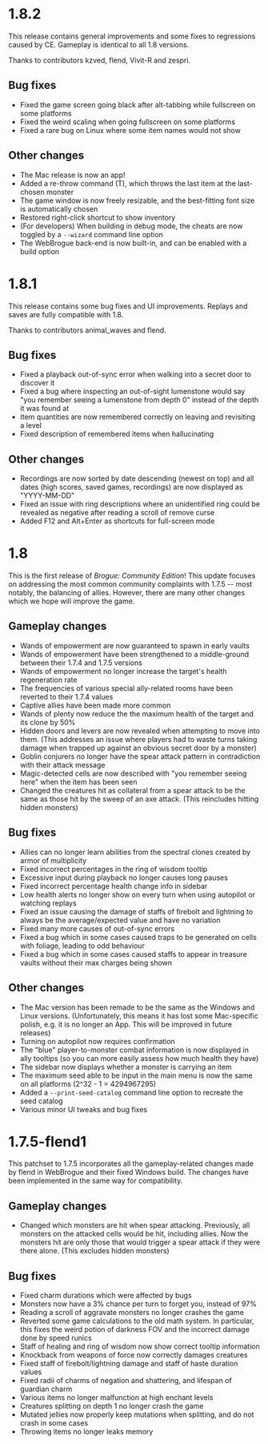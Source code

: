1.8.2
=====

This release contains general improvements and some fixes to regressions caused
by CE. Gameplay is identical to all 1.8 versions.

Thanks to contributors kzved, flend, Vivit-R and zespri.


Bug fixes
---------
-
  Fixed the game screen going black after alt-tabbing while fullscreen on some
  platforms
-
  Fixed the weird scaling when going fullscreen on some platforms
-
  Fixed a rare bug on Linux where some item names would not show

Other changes
-------------
-
  The Mac release is now an app!
-
  Added a re-throw command (T), which throws the last item at the last-chosen
  monster
-
  The game window is now freely resizable, and the best-fitting font size is
  automatically chosen
-
  Restored right-click shortcut to show inventory
-
  (For developers) When building in debug mode, the cheats are now toggled by a
  `--wizard` command line option
-
  The WebBrogue back-end is now built-in, and can be enabled with a build option


1.8.1
=====

This release contains some bug fixes and UI improvements. Replays and saves are
fully compatible with 1.8.

Thanks to contributors animal_waves and flend.


Bug fixes
---------
-
  Fixed a playback out-of-sync error when walking into a secret door to
  discover it
-
  Fixed a bug where inspecting an out-of-sight lumenstone would say "you
  remember seeing a lumenstone from depth 0" instead of the depth it was found
  at
-
  Item quantities are now remembered correctly on leaving and revisiting a level
-
  Fixed description of remembered items when hallucinating


Other changes
-------------
-
  Recordings are now sorted by date descending (newest on top) and all dates
  (high scores, saved games, recordings) are now displayed as "YYYY-MM-DD"
-
  Fixed an issue with ring descriptions where an unidentified ring could be
  revealed as negative after reading a scroll of remove curse
-
  Added F12 and Alt+Enter as shortcuts for full-screen mode


1.8
===

This is the first release of *Brogue: Community Edition*! This update focuses on
addressing the most common community complaints with 1.7.5 -- most notably,
the balancing of allies. However, there are many other changes which we hope
will improve the game.


Gameplay changes
----------------

-
  Wands of empowerment are now guaranteed to spawn in early vaults
-
  Wands of empowerment have been strengthened to a middle-ground between
  their 1.7.4 and 1.7.5 versions
-
  Wands of empowerment no longer increase the target's health regeneration rate
-
  The frequencies of various special ally-related rooms have been reverted
  to their 1.7.4 values
-
  Captive allies have been made more common
-
  Wands of plenty now reduce the the maximum health of the target and its
  clone by 50%
-
  Hidden doors and levers are now revealed when attempting to move into
  them. (This addresses an issue where players had to waste turns taking
  damage when trapped up against an obvious secret door by a monster)
-
  Goblin conjurers no longer have the spear attack pattern in contradiction
  with their attack message
-
  Magic-detected cells are now described with "you remember seeing <item> here"
  when the item has been seen
-
  Changed the creatures hit as collateral from a spear attack to be the same
  as those hit by the sweep of an axe attack. (This reincludes hitting hidden
  monsters)


Bug fixes
---------

-
  Allies can no longer learn abilities from the spectral clones created by
  armor of multiplicity
-
  Fixed incorrect percentages in the ring of wisdom tooltip
-
  Excessive input during playback no longer causes long pauses
-
  Fixed incorrect percentage health change info in sidebar
-
  Low health alerts no longer show on every turn when using autopilot or
  watching replays
-
  Fixed an issue causing the damage of staffs of firebolt and lightning to
  always be the average/expected value and have no variation
-
  Fixed many more causes of out-of-sync errors
-
  Fixed a bug which in some cases caused traps to be generated on cells with
  foliage, leading to odd behaviour
-
  Fixed a bug which in some cases caused staffs to appear in treasure vaults
  without their max charges being shown


Other changes
-------------

-
  The Mac version has been remade to be the same as the Windows and Linux
  versions. (Unfortunately, this means it has lost some Mac-specific polish,
  e.g. it is no longer an App. This will be improved in future releases)
-
  Turning on autopilot now requires confirmation
-
  The "blue" player-to-monster combat information is now displayed in ally
  tooltips (so you can more easily assess how much health they have)
-
  The sidebar now displays whether a monster is carrying an item
-
  The maximum seed able to be input in the main menu is now the same on
  all platforms (2^32 - 1 = 4294967295)
-
  Added a `--print-seed-catalog` command line option to recreate the seed
  catalog
-
  Various minor UI tweaks and bug fixes


1.7.5-flend1
============

This patchset to 1.7.5 incorporates all the gameplay-related changes made
by flend in WebBrogue and their fixed Windows build. The changes have been
implemented in the same way for compatibility.


Gameplay changes
----------------

-
  Changed which monsters are hit when spear attacking. Previously, all monsters
  on the attacked cells would be hit, including allies. Now the monsters hit are
  only those that would trigger a spear attack if they were there alone. (This
  excludes hidden monsters)


Bug fixes
---------

-
  Fixed charm durations which were affected by bugs
-
  Monsters now have a 3% chance per turn to forget you, instead of 97%
-
  Reading a scroll of aggravate monsters no longer crashes the game
-
  Reverted some game calculations to the old math system. In particular,
  this fixes the weird potion of darkness FOV and the incorrect damage done
  by speed runics
-
  Staff of healing and ring of wisdom now show correct tooltip information
-
  Knockback from weapons of force now correctly damages creatures
-
  Fixed staff of firebolt/lightning damage and staff of haste duration values
-
  Fixed radii of charms of negation and shattering, and lifespan of guardian charm
-
  Various items no longer malfunction at high enchant levels
-
  Creatures splitting on depth 1 no longer crash the game
-
  Mutated jellies now properly keep mutations when splitting, and do not
  crash in some cases
-
  Throwing items no longer leaks memory
